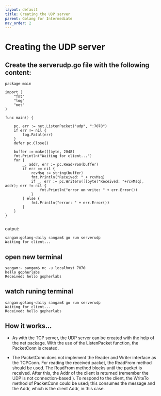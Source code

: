 ```yaml
---
layout: default
title: Creating the UDP server
parent: Golang for Intermediate
nav_order: 2
---
```



# Creating the UDP server


## Create the serverudp.go file with the following content:

```
package main

import (
	"fmt"
	"log"
	"net"
)

func main() {

	pc, err := net.ListenPacket("udp", ":7070")
	if err != nil {
		log.Fatal(err)
	}
	defer pc.Close()

	buffer := make([]byte, 2048)
	fmt.Println("Waiting for client...")
	for {
		_, addr, err := pc.ReadFrom(buffer)
		if err == nil {
			rcvMsq := string(buffer)
			fmt.Println("Received: " + rcvMsq)
			if _, err := pc.WriteTo([]byte("Received: "+rcvMsq), addr); err != nil {
				fmt.Println("error on write: " + err.Error())
			}
		} else {
			fmt.Println("error: " + err.Error())
		}
	}
}


```
output:
```
sangam:golang-daily sangam$ go run serverudp
Waiting for client...
```
## open new terminal 
```
sangam:~ sangam$ nc -u localhost 7070
hello gopherlabs
Received: hello gopherlabs
```
## watch runing terminal 
```
sangam:golang-daily sangam$ go run serverudp
Waiting for client...
Received: hello gopherlabs

```
## How it works...

- As with the TCP server, the UDP server can be created with the help of the net package. 
With the use of the ListenPacket function, the PacketConn is created. 

- The PacketConn does not implement the Reader and Writer interface as the TCPConn. 
For reading the received packet, the ReadFrom method should be used. The ReadFrom method blocks until the packet is received.
After this, the Addr of the client is returned (remember the UDP is not connection-based ). To respond to the client, 
the WriteTo method of PacketConn could be used; this consumes the message and the Addr, which is the client Addr, in this case.
